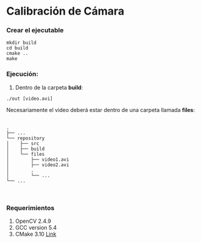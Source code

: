 # Calibración de Cámara

### Crear el ejecutable

```
mkdir build
cd build
cmake ..
make
```

### Ejecución:

1. Dentro de la carpeta **build**:
```
./out [video.avi]
```
Necesariamente el video deberá estar dentro de una carpeta llamada **files**: <br><br>

    .
    ├── ...
    └── repository                   
    │    ├── src
    │    ├── build        
    │    └── files
    │        ├── video1.avi 
    │        ├── video2.avi
    │        .      
    │        └── ...            
    └── ...

<br>

### Requerimientos
1. OpenCV 2.4.9
2. GCC version 5.4
5. CMake 3.10 [Link](https://www.claudiokuenzler.com/blog/755/install-upgrade-cmake-3.10.1-ubuntu-14.04-trusty-alternatives#.XBCpRhC22kA)